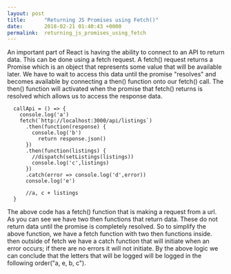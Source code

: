 ```yaml
---
layout: post
title:      "Returning JS Promises using Fetch()"
date:       2018-02-21 01:40:43 +0000
permalink:  returning_js_promises_using_fetch
---
```



An important part of React is having the ability to connect to an API to return data. This can be done using a fetch request. A fetch() request returns a Promise which is an object that represents some value that will be available later. We have to wait to access this data until the promise "resolves" and becomes available by connecting a then() function onto our fetch() call. The then() function will activated when the promise that fetch() returns is resolved which allows us to access the response data. 

```
  callApi = () => {
    console.log('a')
    fetch(`http://localhost:3000/api/listings`)
      .then(function(response) {
        console.log('b')
          return response.json()
      })
      .then(function(listings) {
        //dispatch(setListings(listings))
        console.log('c',listings)
      })
      .catch(error => console.log('d',error))
      console.log('e')

      //a, c + listings 
  }
```

The above code has a fetch() function that is making a request from a url. As you can see we have two then functions that return data. These do not return data until the promise is completely resolved. So to simplify the above function, we have a fetch function with two then functions inside. then outside of fetch we have a catch function that will initiate when an error occurs; if there are no errors it will not initiate. By the above logic we can conclude that the letters that will be logged will be logged in the following order("a, e, b, c").



